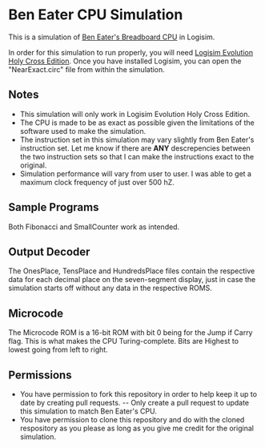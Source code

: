 # Ben Eater CPU Simulation
This is a simulation of [Ben Eater's Breadboard CPU](https://eater.net/8bit/) in Logisim.

In order for this simulation to run properly, you will need [Logisim Evolution Holy Cross Edition](https://github.com/kevinawalsh/logisim-evolution).  Once you have installed Logisim, you can open the "NearExact.circ" file from within the simulation.

## Notes
- This simulation will only work in Logisim Evolution Holy Cross Edition.
- The CPU is made to be as exact as possible given the limitations of the software used to make the simulation.
- The instruction set in this simulation may vary slightly from Ben Eater's instruction set.  Let me know if there are **ANY** descrepencies between the two instruction sets so that I can make the instructions exact to the original.
- Simulation performance will vary from user to user.  I was able to get a maximum clock frequency of just over 500 hZ.

## Sample Programs
Both Fibonacci and SmallCounter work as intended.

## Output Decoder
The OnesPlace, TensPlace and HundredsPlace files contain the respective data for each decimal place on the seven-segment display, just in case the simulation starts off without any data in the respective ROMS.

## Microcode
The Microcode ROM is a 16-bit ROM with bit 0 being for the Jump if Carry flag.  This is what makes the CPU Turing-complete.  Bits are Highest to lowest going from left to right.

## Permissions
- You have permission to fork this repository in order to help keep it up to date by creating pull requests.
 -- Only create a pull request to update this simulation to match Ben Eater's CPU.
- You have permission to clone this repository and do with the cloned respository as you please as long as you give me credit for the original simulation.
